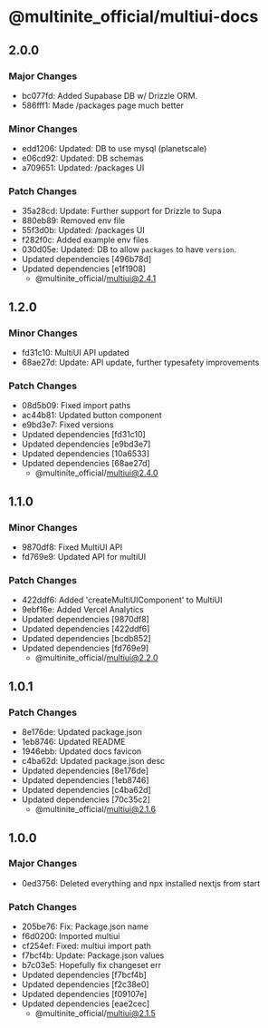 # @multinite_official/multiui-docs

## 2.0.0

### Major Changes

- bc077fd: Added Supabase DB w/ Drizzle ORM.
- 586fff1: Made /packages page much better

### Minor Changes

- edd1206: Updated: DB to use mysql (planetscale)
- e06cd92: Updated: DB schemas
- a709651: Updated: /packages UI

### Patch Changes

- 35a28cd: Update: Further support for Drizzle to Supa
- 880eb89: Removed env file
- 55f3d0b: Updated: /packages UI
- f282f0c: Added example env files
- 030d05e: Updated: DB to allow `packages` to have `version`.
- Updated dependencies [496b78d]
- Updated dependencies [e1f1908]
  - @multinite_official/multiui@2.4.1

## 1.2.0

### Minor Changes

- fd31c10: MultiUI API updated
- 68ae27d: Update: API update, further typesafety improvements

### Patch Changes

- 08d5b09: Fixed import paths
- ac44b81: Updated button component
- e9bd3e7: Fixed versions
- Updated dependencies [fd31c10]
- Updated dependencies [e9bd3e7]
- Updated dependencies [10a6533]
- Updated dependencies [68ae27d]
  - @multinite_official/multiui@2.4.0

## 1.1.0

### Minor Changes

- 9870df8: Fixed MultiUI API
- fd769e9: Updated API for multiUI

### Patch Changes

- 422ddf6: Added 'createMultiUIComponent' to MultiUI
- 9ebf16e: Added Vercel Analytics
- Updated dependencies [9870df8]
- Updated dependencies [422ddf6]
- Updated dependencies [bcdb852]
- Updated dependencies [fd769e9]
  - @multinite_official/multiui@2.2.0

## 1.0.1

### Patch Changes

- 8e176de: Updated package.json
- 1eb8746: Updated README
- 1946ebb: Updated docs favicon
- c4ba62d: Updated package.json desc
- Updated dependencies [8e176de]
- Updated dependencies [1eb8746]
- Updated dependencies [c4ba62d]
- Updated dependencies [70c35c2]
  - @multinite_official/multiui@2.1.6

## 1.0.0

### Major Changes

- 0ed3756: Deleted everything and npx installed nextjs from start

### Patch Changes

- 205be76: Fix: Package.json name
- f6d0200: Imported multiui
- cf254ef: Fixed: multiui import path
- f7bcf4b: Update: Package.json values
- b7c03e5: Hopefully fix changeset err
- Updated dependencies [f7bcf4b]
- Updated dependencies [f2c38e0]
- Updated dependencies [f09107e]
- Updated dependencies [eae2cec]
  - @multinite_official/multiui@2.1.5
